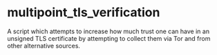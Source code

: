 # multipoint_tls_verification
A script which attempts to increase how much trust one can have in an unsigned TLS certificate by attempting to collect them via Tor and from other alternative sources.

